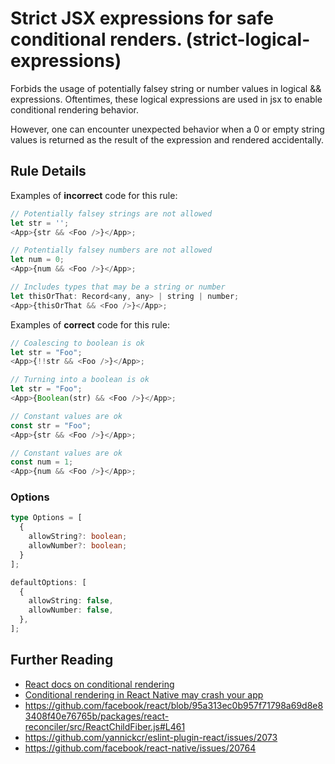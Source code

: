 # Strict JSX expressions for safe conditional renders. (strict-logical-expressions)

Forbids the usage of potentially falsey string or number values in logical && expressions.
Oftentimes, these logical expressions are used in jsx to enable conditional rendering behavior.

However, one can encounter unexpected behavior when a 0 or empty string values is returned as the result of the expression and rendered accidentally.

## Rule Details

Examples of **incorrect** code for this rule:

```js
// Potentially falsey strings are not allowed
let str = '';
<App>{str && <Foo />}</App>;

// Potentially falsey numbers are not allowed
let num = 0;
<App>{num && <Foo />}</App>;

// Includes types that may be a string or number
let thisOrThat: Record<any, any> | string | number;
<App>{thisOrThat && <Foo />}</App>;
```

Examples of **correct** code for this rule:

```js
// Coalescing to boolean is ok
let str = "Foo";
<App>{!!str && <Foo />}</App>;

// Turning into a boolean is ok
let str = "Foo";
<App>{Boolean(str) && <Foo />}</App>;

// Constant values are ok
const str = "Foo";
<App>{str && <Foo />}</App>;

// Constant values are ok
const num = 1;
<App>{num && <Foo />}</App>;
```

### Options

```ts
type Options = [
  {
    allowString?: boolean;
    allowNumber?: boolean;
  }
];

defaultOptions: [
  {
    allowString: false,
    allowNumber: false,
  },
];
```

## Further Reading

- [React docs on conditional rendering](https://reactjs.org/docs/conditional-rendering.html#inline-if-with-logical--operator)
- [Conditional rendering in React Native may crash your app](https://koprowski.it/2020/conditional-rendering-react-native-text-crash/)
- https://github.com/facebook/react/blob/95a313ec0b957f71798a69d8e83408f40e76765b/packages/react-reconciler/src/ReactChildFiber.js#L461
- https://github.com/yannickcr/eslint-plugin-react/issues/2073
- https://github.com/facebook/react-native/issues/20764
